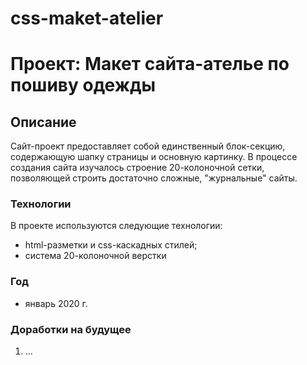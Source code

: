# css-maket-atelier
# Проект: Макет сайта-ателье по пошиву одежды
## Описание

Сайт-проект предоставляет собой единственный блок-секцию, содержающую шапку страницы и основную картинку. В процессе создания сайта изучалось строение 20-колоночной сетки, позволяющей строить достаточно сложные, "журнальные" сайты.

### Технологии

В проекте используются следующие технологии:   

* html-разметки и css-каскадных стилей;     
* система 20-колоночной верстки
 
### Год

* январь 2020 г.

### Доработки на будущее

1. ...

